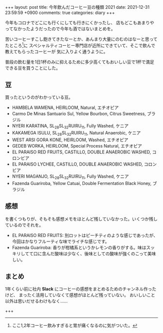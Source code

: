 +++
layout: post
title: 今年飲んだコーヒー豆の種類 2021
date: 2021-12-31 23:59:59 +0900
comments: true
categories: diary
+++

今年もコロナでどこにも行くにしても行きにくかったし、
店もどこもあまりやってなかったようだったので今年も酒ではないまとめを。

苦いコーヒーすこし飽きてきたなーとか、あんまり大量にのむのはなーと思ってたところ[^coffee]に
スペシャルティコーヒー専門店が近所にできていて、そこで飲んで教えてもらったコーヒーが
気に入りよく通うように。

普段の飲む量を1日1杯のみに抑えるために多少高くてもおいしい豆で1杯で満足できる豆を買うことにした。

## 豆

買ったというのがわかっている豆。

- HAMBELA WAMENA, HEIRLOOM, Natural, エチオピア
- Carmo De Minas Santuario Sul, Yellow Bourbon, Citrus Sweetness, ブラジル
- NYERI KARATINA, SL<sub>28</sub>SL<sub>32</sub>RUIRU<sub>11</sub>, Fully Washed, ケニア
- KAKAMEGA ISULU, SL<sub>28</sub>SL<sub>32</sub>RUIRU<sub>11</sub>, Natural Anaerobic, ケニア
- WEST ARSI GORA KONE, HEIRLOOM, Washed, エチオピア
- GEDEB WORKA, HEIRLOOM, Special Process Natural, エチオピア
- EL PARAISO RED FRUITS, CASTILLO, DOUBLE ANAEROBIC WASHED, コロンビア
- EL PARAISO LYCHEE, CASTILLO, DOUBLE ANAEROBIC WASHED, コロンビア
- NYERI MAGANJO, SL<sub>28</sub>SL<sub>32</sub>RUIRU<sub>11</sub>, Fully Washed, ケニア
- Fazenda Guariroba, Yellow Catuai, Double Fermentation Black Honey, ブラジル

## 感想

を書くつもりが、そもそも感想メモをほとんど残していなかった。いくつか残しているのでそれを。

- EL PARAISO RED FRUITS: 別ロットはピーチティのような感じであったが、今回はかなりフルーティな味でライチな感じです。
- Fazenda Guariroba: 香りが柑橘系というかレモンの香りがする。味はスッキリしてて口に含んだ酸味は少なく、後味としての酸味が強くのこって美味しい。

## まとめ

1年くらい前に社内 **Slack** にコーヒーの感想をまとめるためのチャンネル作ったけど、
まったく活用していなくて感想がほとんど残っていない。
おいしいこと以外は思いだせるわけもなく……

+++
[^coffee]: ここ1,2年コーヒー飲みすぎると胃が痛くなるのに気がついた。
